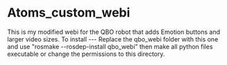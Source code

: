 Atoms_custom_webi
=================

This is my modified webi for the QBO robot that adds Emotion buttons and larger video sizes. To install --- Replace the qbo_webi folder with this one and use "rosmake --rosdep-install qbo_webi" then make all python files executable or change the permissions to this directory.
